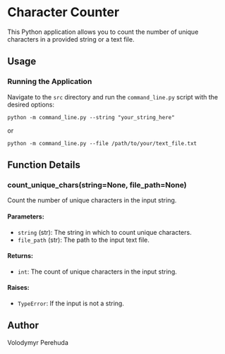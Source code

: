 # Character Counter

This Python application allows you to count the number of unique characters in a provided string or a text file.

## Usage

### Running the Application

Navigate to the `src` directory and run the `command_line.py` script with the desired options:

```python -m command_line.py --string "your_string_here"```

or

```python -m command_line.py --file /path/to/your/text_file.txt```

## Function Details

### count_unique_chars(string=None, file_path=None)

Count the number of unique characters in the input string.

#### Parameters:

- `string` (str): The string in which to count unique characters.
- `file_path` (str): The path to the input text file.

#### Returns:

- `int`: The count of unique characters in the input string.

#### Raises:

- `TypeError`: If the input is not a string.

## Author

Volodymyr Perehuda 